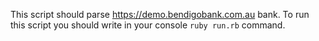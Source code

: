 This script should parse https://demo.bendigobank.com.au bank.
To run this script you should write in your console `ruby run.rb` command.